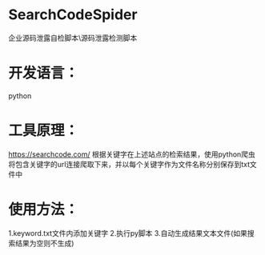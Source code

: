 # SearchCodeSpider
企业源码泄露自检脚本\源码泄露检测脚本

# 开发语言：
python

# 工具原理：
https://searchcode.com/
根据关键字在上述站点的检索结果，使用python爬虫将包含关键字的url连接爬取下来，并以每个关键字作为文件名称分别保存到txt文件中


# 使用方法：
1.keyword.txt文件内添加关键字
2.执行py脚本
3.自动生成结果文本文件(如果搜索结果为空则不生成)


